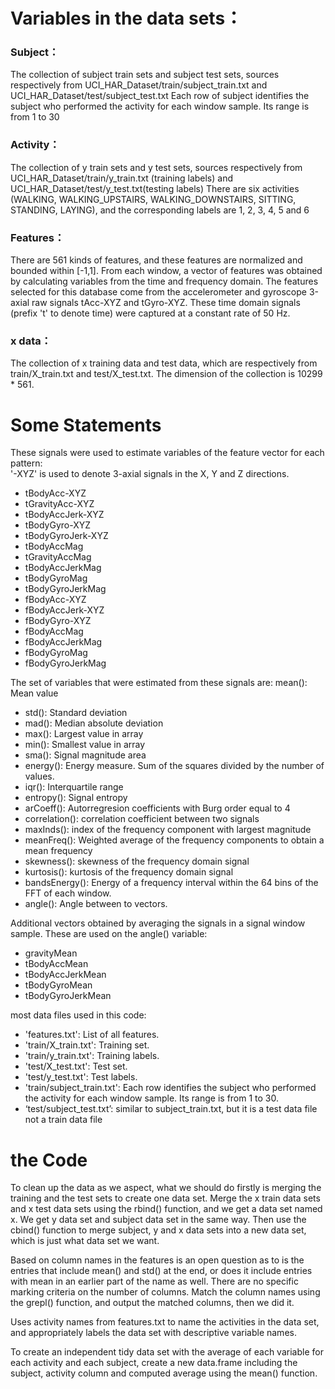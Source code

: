 Variables in the data sets：
======

### Subject：
  The collection of subject train sets and subject test sets, sources respectively from UCI_HAR_Dataset/train/subject_train.txt and UCI_HAR_Dataset/test/subject_test.txt
  Each row of subject identifies the subject who performed the activity for each window sample. Its range is from 1 to 30

### Activity：
  The collection of y train sets and y test sets, sources respectively from UCI_HAR_Dataset/train/y_train.txt (training labels) and UCI_HAR_Dataset/test/y_test.txt(testing labels)
  There are six activities (WALKING, WALKING_UPSTAIRS, WALKING_DOWNSTAIRS, SITTING, STANDING, LAYING), and the corresponding labels are 1, 2, 3, 4, 5 and 6

### Features：
  There are 561 kinds of features, and these features are normalized and bounded within [-1,1]. 
  From each window, a vector of features was obtained by calculating variables from the time and frequency domain.
  The features selected for this database come from the accelerometer and gyroscope 3-axial raw signals tAcc-XYZ and tGyro-XYZ. These time domain signals (prefix 't' to denote time) were captured at a constant rate of 50 Hz.
	
### x data：
  The collection of x training data and test data, which are respectively from train/X_train.txt and test/X_test.txt. The dimension of the collection is 10299 * 561.

Some Statements
=
These signals were used to estimate variables of the feature vector for each pattern:  
'-XYZ' is used to denote 3-axial signals in the X, Y and Z directions.

* tBodyAcc-XYZ
* tGravityAcc-XYZ
* tBodyAccJerk-XYZ
* tBodyGyro-XYZ
* tBodyGyroJerk-XYZ
* tBodyAccMag
* tGravityAccMag
* tBodyAccJerkMag
* tBodyGyroMag
* tBodyGyroJerkMag
* fBodyAcc-XYZ
* fBodyAccJerk-XYZ
* fBodyGyro-XYZ
* fBodyAccMag
* fBodyAccJerkMag
* fBodyGyroMag
* fBodyGyroJerkMag

The set of variables that were estimated from these signals are: 
mean(): Mean value

* std(): Standard deviation
* mad(): Median absolute deviation 
* max(): Largest value in array
* min(): Smallest value in array
* sma(): Signal magnitude area
* energy(): Energy measure. Sum of the squares divided by the number of values.
* iqr(): Interquartile range 
* entropy(): Signal entropy
* arCoeff(): Autorregresion coefficients with Burg order equal to 4
* correlation(): correlation coefficient between two signals
* maxInds(): index of the frequency component with largest magnitude
* meanFreq(): Weighted average of the frequency components to obtain a mean frequency
* skewness(): skewness of the frequency domain signal 
* kurtosis(): kurtosis of the frequency domain signal 
* bandsEnergy(): Energy of a frequency interval within the 64 bins of the FFT of each window.
* angle(): Angle between to vectors.

Additional vectors obtained by averaging the signals in a signal window sample. These are used on the angle() variable:

* gravityMean
* tBodyAccMean
* tBodyAccJerkMean
* tBodyGyroMean
* tBodyGyroJerkMean

most data files used in this code:

* 'features.txt': List of all features.
* 'train/X_train.txt': Training set.
* 'train/y_train.txt': Training labels.
* 'test/X_test.txt': Test set.
* 'test/y_test.txt': Test labels.
* 'train/subject_train.txt': Each row identifies the subject who performed the activity for each window sample. Its range is from 1 to 30.
* ‘test/subject_test.txt’: similar to subject_train.txt, but it is a test data file not a train data file

the Code
=
  To clean up the data as we aspect, what we should do firstly is merging the training and the test sets to create one data set. Merge the x train data sets and x test data sets using the rbind() function, and we get a data set named x. We get y data set and subject data set in the same way. Then use the cbind() function to merge subject, y and x data sets into a new data set, which is just what data set we want. 
	
  Based on column names in the features is an open question as to is the entries that include mean() and std() at the end, or does it include entries with mean in an earlier part of the name as well. There are no specific marking criteria on the number of columns. Match the column names using the grepl() function, and output the matched columns, then we did it.
  
  Uses activity names from features.txt to name the activities in the data set, and appropriately labels the data set with descriptive variable names.
	
  To create an independent tidy data set with the average of each variable for each activity and each subject, create a new data.frame including the subject, activity column and computed average using the mean() function.

